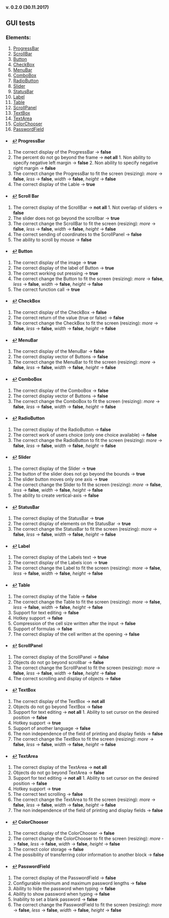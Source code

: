 #### v. 0.2.0 (30.11.2017)
## GUI tests
### Elements:
1. <a href="#node-1" id="ref-1"> ProgressBar </a>
2. <a href="#node-2" id="ref-2"> ScrollBar </a>
3. <a href="#node-3" id="ref-3"> Button </a>
4. <a href="#node-4" id="ref-4"> CheckBox </a>
5. <a href="#node-5" id="ref-5"> MenuBar </a>
6. <a href="#node-6" id="ref-6"> ComboBox  </a>
7. <a href="#node-7" id="ref-7"> RadioButton </a>
8. <a href="#node-8" id="ref-8"> Slider </a>
9. <a href="#node-9" id="ref-9"> StatusBar </a>
10. <a href="#node-10" id="ref-10"> Label </a>
11. <a href="#node-11" id="ref-11"> Table </a>
12. <a href="#node-12" id="ref-12"> ScrollPanel </a>
13. <a href="#node-13" id="ref-13"> TextBox </a>
14. <a href="#node-14" id="ref-14"> TextArea </a>
15. <a href="#node-15" id="ref-15"> ColorChooser </a>
16. <a href="#node-16" id="ref-16"> PasswordField </a>

#### <li id="node-1"><a href="#ref-1">↩</a> ProgressBar
1. The correct display of the ProgressBar -> **false**
2. The percent do not go beyond the frame -> **not all**
		1. Non ability to specify negative left margin -> **false**
		2. Non ability to specify negative right margin -> **false**
3. The correct сhange the ProgressBar to fit the screen (resizing): *more* -> **false**, *less* -> **false**, *width* -> **false**, *height* -> **false** 
4. The correct display of the Lable -> **true**

#### <li id="node-2"><a href="#ref-1">↩</a> Scroll Bar
1. The correct display of the ScrollBar -> **not all** 
		1. Not overlap of sliders -> **false**
2. The slider does not go beyond the scrollbar -> **true**
3. The correct сhange the ScrollBar to fit the screen (resizing): *more* -> **false**, *less* -> **false**, *width* -> **false**, *height* -> **false** 
4. The correct sending of coordinates to the ScrollPanel -> **false**
5. The ability to scroll by mouse -> **false**

#### <li id="node-3"><a href="#ref-1">↩</a> Button

1. The correct display of the image -> **true**
2. The correct display of the label of Button -> **true**
3. The correct working out pressing -> **true**
4. The correct сhange the Button to fit the screen (resizing): *more* -> **false**, *less* -> **false**, *width* -> **false**, *height* -> **false** 
5. The correct function call -> **true**

#### <li id="node-4"><a href="#ref-1">↩</a> CheckBox
1. The correct display of the CheckBox -> **false**
2. The correct return of the value (true or false) -> **false**
3. The correct сhange the CheckBox to fit the screen (resizing): *more* -> **false**, *less* -> **false**, *width* -> **false**, *height* -> **false** 
#### <li id="node-5"><a href="#ref-1">↩</a> MenuBar

1. The correct display of the MenuBar -> **false**
2. The correct display vector of Buttons -> **false**
3. The correct сhange the MenuBar to fit the screen (resizing): *more* -> **false**, *less* -> **false**, *width* -> **false**, *height* -> **false** 

#### <li id="node-6"><a href="#ref-1">↩</a> ComboBox 

1. The correct display of the ComboBox -> **false**
2. The correct display vector of Buttons -> **false**
3. The correct сhange the ComboBox  to fit the screen (resizing): *more* -> **false**, *less* -> **false**, *width* -> **false**, *height* -> **false** 


#### <li id="node-7"><a href="#ref-1">↩</a> RadioButton

1. The correct display of the RadioButton -> **false**
2. The correct work of users choice (only one choice available) -> **false**
3. The correct сhange the RadioButton to fit the screen (resizing): *more* -> **false**, *less* -> **false**, *width* -> **false**, *height* -> **false** 


#### <li id="node-8"><a href="#ref-1">↩</a> Slider

1. The correct display of the Slider -> **true**
2. The button of the slider does not go beyond the bounds -> **true**
3. The slider button moves only one axis -> **true**
4. The correct сhange the Slider to fit the screen (resizing): *more* -> **false**, *less* -> **false**, *width* -> **false**, *height* -> **false** 
5. The ability to create vertical-axis -> **false** 


#### <li id="node-9"><a href="#ref-1">↩</a> StatusBar

1. The correct display of the StatusBar -> **true**
2. The correct display of elements on the StatusBar -> **true**
3. The correct сhange the StatusBar to fit the screen (resizing): *more* -> **false**, *less* -> **false**, *width* -> **false**, *height* -> **false** 

#### <li id="node-10"><a href="#ref-1">↩</a> Label 

1. The correct display of the Labels text -> **true**
2. The correct display of the Labels icon -> **true**
3. The correct сhange the Label to fit the screen (resizing): *more* -> **false**, *less* -> **false**, *width* -> **false**, *height* -> **false** 

#### <li id="node-11"><a href="#ref-1">↩</a> Table

1. The correct display of the Table -> **false** 
2. The correct сhange the Table to fit the screen (resizing): *more* -> **false**, *less* -> **false**, *width* -> **false**, *height* -> **false** 
3. Support for text editing -> **false** 
4. Hotkey support -> **false** 
5. Compression of the cell size written after the input -> **false** 
6. Support of formulas -> **false** 
7. The correct display of the cell written at the opening -> **false** 

#### <li id="node-12"><a href="#ref-1">↩</a> ScrollPanel

1. The correct display of the ScrollPanel -> **false** 
2. Objects do not go beyond scrollbar -> **false** 
3. The correct сhange the ScrollPanel to fit the screen (resizing): *more* -> **false**, *less* -> **false**, *width* -> **false**, *height* -> **false** 
4. The correct scrolling and display of objects -> **false** 

#### <li id="node-13"><a href="#ref-1">↩</a> TextBox

1. The correct display of the TextBox -> **not all**
2. Objects do not go beyond TextBox -> **false**
3. Support for text editing -> **not all**
		1. Ability to set cursor on the desired position -> **false** 
4. Hotkey support -> **true**
5. Support of another language -> **false** 
6. The non independence of the field of printing and display fields -> **false** 
7. The correct сhange the TextBox to fit the screen (resizing): *more* -> **false**, *less* -> **false**, *width* -> **false**, *height* -> **false** 

#### <li id="node-14"><a href="#ref-1">↩</a> TextArea

1. The correct display of the TextArea -> **not all**
2. Objects do not go beyond TextArea -> **false**
3. Support for text editing -> **not all**
		1. Ability to set cursor on the desired position -> **false**
4. Hotkey support -> **true**
5. The correct text scrolling -> **false**
6. The correct сhange the TextArea to fit the screen (resizing): *more* -> **false**, *less* -> **false**, *width* -> **false**, *height* -> **false** 
7. The non independence of the field of printing and display fields -> **false**

#### <li id="node-15"><a href="#ref-1">↩</a> ColorChooser

1. The correct display of the ColorChooser -> **false**
2. The correct сhange the ColorChooser to fit the screen (resizing): *more* -> **false**, *less* -> **false**, *width* -> **false**, *height* -> **false** 
3. The correct color storage -> **false**
4. The possibility of transferring color information to another block -> **false**

#### <li id="node-16"><a href="#ref-1">↩</a> PasswordField

1. The correct display of the PasswordField -> **false**
2. Configurable minimum and maximum password lengths -> **false**
3. Ability to hide the password when typing -> **false**
4. Ability to show password when typing -> **false**
5. Inability to set a blank password -> **false**
6. The correct сhange the PasswordField to fit the screen (resizing): *more* -> **false**, *less* -> **false**, *width* -> **false**, *height* -> **false** 
 


